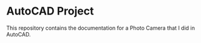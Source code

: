 # AutoCAD Project

This repository contains the documentation for a Photo Camera that I did in AutoCAD.
